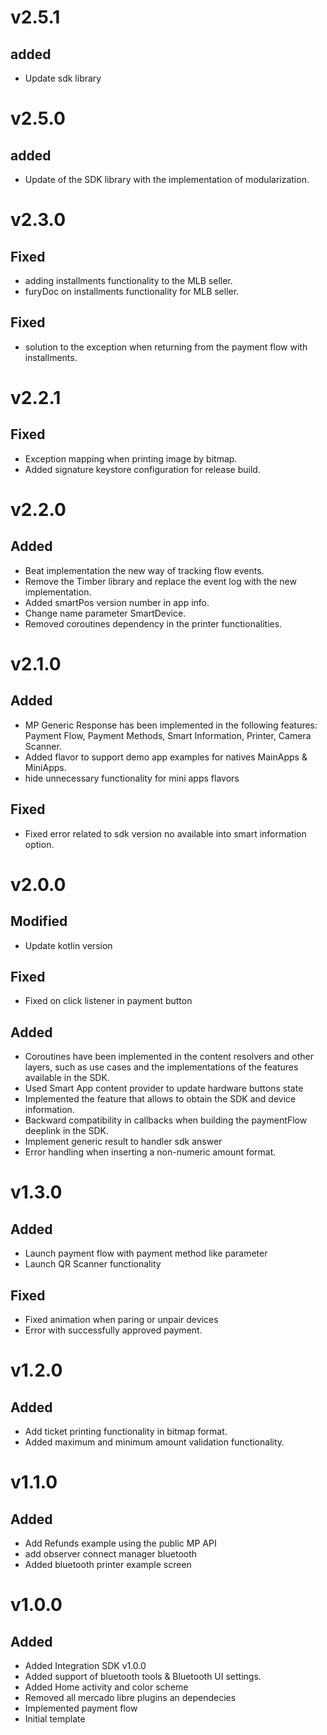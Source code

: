 # v2.5.1
## added
- Update sdk library

# v2.5.0
## added
- Update of the SDK library with the implementation of modularization.

# v2.3.0
## Fixed
- adding installments functionality to the MLB seller.
- furyDoc on installments functionality for MLB seller.

## Fixed
- solution to the exception when returning from the payment flow with installments.

# v2.2.1
## Fixed
- Exception mapping when printing image by bitmap.
- Added signature keystore configuration for release build.

# v2.2.0
## Added
- Beat implementation the new way of tracking flow events.
- Remove the Timber library and replace the event log with the new implementation.
- Added smartPos version number in app info.
- Change name parameter SmartDevice.
- Removed coroutines dependency in the printer functionalities.

# v2.1.0
## Added
- MP Generic Response has been implemented in the following features: Payment Flow, Payment Methods, Smart Information, Printer, Camera Scanner.
- Added flavor to support demo app examples for natives MainApps & MiniApps.
- hide unnecessary functionality for mini apps flavors

## Fixed
- Fixed error related to sdk version no available into smart information option.

# v2.0.0
## Modified
- Update kotlin version

## Fixed
- Fixed on click listener in payment button

## Added
- Coroutines have been implemented in the content resolvers and other layers, such as use cases and the implementations of the features available in the SDK.
- Used Smart App content provider to update hardware buttons state
- Implemented the feature that allows to obtain the SDK and device information.
- Backward compatibility in callbacks when building the paymentFlow deeplink in the SDK.
- Implement generic result to handler sdk answer
- Error handling when inserting a non-numeric amount format.

# v1.3.0
## Added
- Launch payment flow with payment method like parameter
- Launch QR Scanner functionality
## Fixed
- Fixed animation when paring or unpair devices
- Error with successfully approved payment.

# v1.2.0
## Added
- Add ticket printing functionality in bitmap format.
- Added maximum and minimum amount validation functionality.

# v1.1.0
## Added
- Add Refunds example using the public MP API
- add observer connect manager bluetooth
- Added bluetooth printer example screen

# v1.0.0
## Added
- Added Integration SDK v1.0.0
- Added support of bluetooth tools & Bluetooth UI settings.
- Added Home activity and color scheme
- Removed all mercado libre plugins an dependecies
- Implemented payment flow
- Initial template
